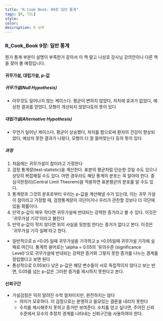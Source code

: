 ```yaml
---
title: "R Cook Book: 09장 일반 통계"
tags: [R, TIL]
style:
color:
description: R 공부
---
```


### R_Cook_Book 9장: 일반 통계

뭔가 통계 부분이 설명이 부족한거 같아서 이 책 말고 나성호 강사님 강의안이나 다른 책을 찾아 볼 
예정입니다.

#### 귀무가설, 대립가설, p-값

##### 귀무가설(Null Hypothesis)

- 아무것도 일어나지 않는 케이스다. 평균이 변하지 않았다, 처치에 효과가 없었다, 예상한 결과를 얻었다, 모형이 개선되지 않았다등의 뜻이 있다

##### 대립가설(Alternative Hypothesis)

- 무언가 일어난 케이스다. 평균이 상승했다, 처치를 함으로써 환자의 건강이 향상되었다, 예상치 못한 결과가 나왔다, 모형이 더 잘 들어맞는다 등의 뜻이 있다

##### 과정

1. 처음에는 귀무가설이 참이라고 가정한다
2. 검정 통계량(test-statistic)을 계산한다. 표본의 평균처럼 단순한 것일 수도 있으나 상당히 복잡해질 수도 있다. 어떤 경우라도 해당 통계의 분포는 꼭 알아야 한다. 중심극한정리(Central Limit Theorem)을 적용하면 표본평균의 분포를 알 수도 있다.
3. 통계량과 그것의 분포로부터 우리는 p-값을 계산해낼 수가 있는데, 이는 귀무 가설이 참이라고 가정할 때, 검정통계량이 극단이거나 우리가 관찬할 것보다 더 극단에 있을 확률이다.
4. 만약 p-값이 매우 작다면 귀무가설에 반대되는 강력한 증거라고 볼 수 있다. 이것은 '귀무가설 기각'이라고 불린다
5. 만약 p-값이 작지 않다면 위의 사실을 뒷받침 한다는 증거가 없다고 본다. 이것은 '귀무가설 기각 
   실패'라고 한다.

- 일반적으로 p <0.05 일때 귀무가설을 기각하고 p >0.05일때 귀무가설 기각에 실패로 여긴다. 
  통계학 용어로는 \alpha = 0.05의 '유의수준 (significance Level)'으로 귀무가설에 반대되는 강력한 증거와 그렇지 못한 증거를 나누는 경계를 정립했다고 보면 된다
- 통상적으로 0.05보다 낮은 p-값은 해당 변수들이 서로 독립적이지 않다고 보는 반면, 0.05를 넘는 p-값은 그러한 증거를 제시하지 못한다고 본다.

#### 신뢰구간

- 가설검정은 익히 알려진 수학 절차이지만, 완전하지는 않다
  - 의미가 모호하다. 이 검정으로는 분명하고 쓸모있는 결론을 내리지 못한다
  - 수치를 제시해주지 못하고 증거만 보여준다. 수치를 얻고 싶다면, 주어진 신뢰 수준에서 모수의 추정치 경계를 나타내는 신뢰구간을 사용하여야 한다.